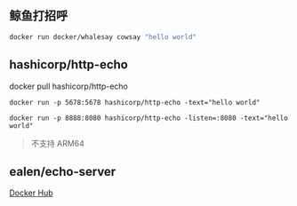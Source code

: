 ## 鲸鱼打招呼

```bash
docker run docker/whalesay cowsay "hello world"
```

## hashicorp/http-echo

docker pull hashicorp/http-echo

```
docker run -p 5678:5678 hashicorp/http-echo -text="hello world"
```

```
docker run -p 8888:8080 hashicorp/http-echo -listen=:8080 -text="hello world"
```

> 不支持 ARM64

## ealen/echo-server

[Docker Hub](https://hub.docker.com/r/ealen/echo-server)